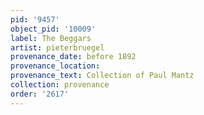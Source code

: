 ```yaml
---
pid: '9457'
object_pid: '10009'
label: The Beggars
artist: pieterbruegel
provenance_date: before 1892
provenance_location:
provenance_text: Collection of Paul Mantz
collection: provenance
order: '2617'
---
```

